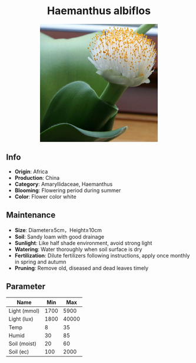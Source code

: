 <h1 align='center'>Haemanthus albiflos</h1>
<p align="center">
    <img 
        align='center'
        width='320'
        src="../images/haemanthus albiflos.png" 
        alt='Haemanthus albiflos' />
</p>

## Info

 - **Origin**: Africa
 - **Production**: China
 - **Category**: Amaryllidaceae, Haemanthus
 - **Blooming**: Flowering period during summer
 - **Color**: Flower color white

## Maintenance

 - **Size**: Diameter≥5cm，Height≥10cm
 - **Soil**: Sandy loam with good drainage
 - **Sunlight**: Like half shade environment, avoid strong light
 - **Watering**: Water thoroughly when soil surface is dry
 - **Fertilization**: Dilute fertilizers following instructions, apply once monthly in spring and autumn
 - **Pruning**: Remove old, diseased and dead leaves timely

## Parameter

| Name         | Min  | Max   |
|--------------|------|-------|
| Light (mmol) | 1700 | 5900  |
| Light (lux)  | 1800 | 40000 |
| Temp         | 8    | 35    |
| Humid        | 30   | 85    |
| Soil (moist) | 20   | 60    |
| Soil (ec)    | 100  | 2000  |